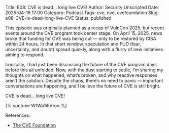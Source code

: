 Title: E08: CVE is dead... long live CVE!
Author: Security Unscripted
Date: 2025-04-16 17:00
Category: Podcast
Tags: cve, nvd, cvefoundation
Slug: e08-CVE-is-dead-long-live-CVE
Status: published

This episode was originally planned as a recap of VulnCon 2025, but recent events around the CVE program took center stage. On April 15, 2025, news broke that funding for CVE was being cut — only to be restored by CISA within 24 hours. In that short window, speculation and FUD (fear, uncertainty, and doubt) spread quickly, along with a flurry of new initiatives aiming to respond.

Ironically, I had just been discussing the future of the CVE program days before this all unfolded. Now, with the dust starting to settle, I’m sharing my thoughts on what  happened, what’s broken, and why reactive responses aren’t the solution. Despite the chaos, there’s no need to panic — important conversations are happening, and I believe the future of CVE is still bright.

CVE is dead... long live CVE!

{% youtube WfWp1i5Vroo %}

References:

* [The CVE Foundation](https://www.thecvefoundation.org/)
